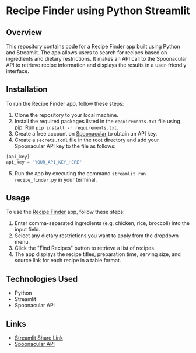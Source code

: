# Recipe Finder using Python Streamlit

## Overview
This repository contains code for a Recipe Finder app built using Python and Streamlit. The app allows users to search for recipes based on ingredients and dietary restrictions. It makes an API call to the Spoonacular API to retrieve recipe information and displays the results in a user-friendly interface.

## Installation
To run the Recipe Finder app, follow these steps:
1. Clone the repository to your local machine.
2. Install the required packages listed in the `requirements.txt` file using pip. Run `pip install -r requirements.txt`.
3. Create a free account on [Spoonacular](https://spoonacular.com/food-api) to obtain an API key.
4. Create a `secrets.toml` file in the root directory and add your Spoonacular API key to the file as follows:
```python
[api_key]
api_key = "YOUR_API_KEY_HERE"
```
5. Run the app by executing the command `streamlit run recipe_finder.py` in your terminal.

## Usage
To use the [Recipe Finder](https://deepankarvarma-recipe-finder-using-python-app-ihx7iy.streamlit.app/) app, follow these steps:
1. Enter comma-separated ingredients (e.g. chicken, rice, broccoli) into the input field.
2. Select any dietary restrictions you want to apply from the dropdown menu.
3. Click the "Find Recipes" button to retrieve a list of recipes.
4. The app displays the recipe titles, preparation time, serving size, and source link for each recipe in a table format.

## Technologies Used
* Python
* Streamlit
* Spoonacular API

## Links
* [Streamlit Share Link](https://deepankarvarma-recipe-finder-using-python-app-ihx7iy.streamlit.app/)
* [Spoonacular API](https://spoonacular.com/food-api)

